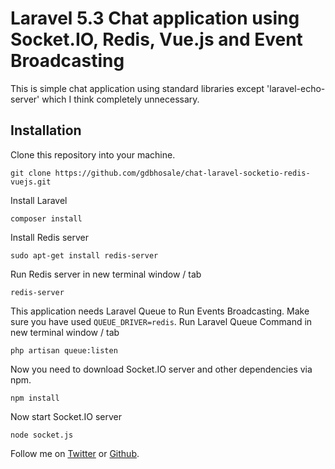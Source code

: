 # Laravel 5.3 Chat application using Socket.IO, Redis, Vue.js and Event Broadcasting

This is simple chat application using standard libraries except 'laravel-echo-server' which I think completely unnecessary.

## Installation

Clone this repository into your machine.

```
git clone https://github.com/gdbhosale/chat-laravel-socketio-redis-vuejs.git
```

Install Laravel
```
composer install
```

Install Redis server
```
sudo apt-get install redis-server
```

Run Redis server in new terminal window / tab
```
redis-server
```

This application needs Laravel Queue to Run Events Broadcasting. Make sure you have used `QUEUE_DRIVER=redis`.
Run Laravel Queue Command in new terminal window / tab
```
php artisan queue:listen
```

Now you need to download Socket.IO server and other dependencies via npm.
```
npm install
```

Now start Socket.IO server
```
node socket.js
```

Follow me on [Twitter](https://twitter.com/gdbhosale) or [Github](https://github.com/gdbhosale).
